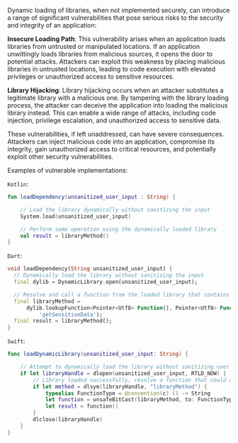 Dynamic loading of libraries, when not implemented securely, can introduce a range of significant vulnerabilities that pose serious risks to the security and integrity of an application:

**Insecure Loading Path**: This vulnerability arises when an application loads libraries from untrusted or manipulated locations. If an application unwittingly loads libraries from malicious sources, it opens the door to potential attacks. Attackers can exploit this weakness by placing malicious libraries in untrusted locations, leading to code execution with elevated privileges or unauthorized access to sensitive resources.

**Library Hijacking**: Library hijacking occurs when an attacker substitutes a legitimate library with a malicious one. By tampering with the library loading process, the attacker can deceive the application into loading the malicious library instead. This can enable a wide range of attacks, including code injection, privilege escalation, and unauthorized access to sensitive data.

These vulnerabilities, if left unaddressed, can have severe consequences. Attackers can inject malicious code into an application, compromise its integrity, gain unauthorized access to critical resources, and potentially exploit other security vulnerabilities.

Examples of vulnerable implementations:

`Kotlin`:

```kotlin
fun loadDependency(unsanitized_user_input : String) {

    // Load the library dynamically without sanitizing the input
    System.load(unsanitized_user_input)

    // Perform some operation using the dynamically loaded library
    val result = libraryMethod()
}

```

`Dart`:

```dart
void loadDependency(String unsanitized_user_input) {
  // Dynamically load the library without sanitizing the input
  final dylib = DynamicLibrary.open(unsanitized_user_input);

  // Resolve and call a function from the loaded library that contains malicous code
  final libraryMethod =
      dylib.lookupFunction<Pointer<Utf8> Function(), Pointer<Utf8> Function()>(
          'getSensitiveData');
  final result = libraryMethod();
}

```

`Swift`:

```swift
func loadDynamicLibrary(unsanitized_user_input: String) {

    // Attempt to dynamically load the library without sanitizing user input 
    if let libraryHandle = dlopen(unsanitized_user_input, RTLD_NOW) {
        // Library loaded successfully, resolve a function that could contain malicous code
        if let method = dlsym(libraryHandle, "libraryMethod") {
            typealias FunctionType = @convention(c) () -> String
            let function = unsafeBitCast(libraryMethod, to: FunctionType.self)
            let result = function()
        }
        dlclose(libraryHandle)
    }
}
```
